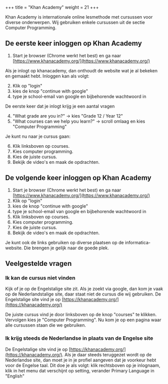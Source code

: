 +++
title = "Khan Academy"
weight = 21
+++

Khan Academy is internationale online lesmethode met cursussen voor diverse onderwerpen. Wij gebruiken enkele cursussen uit de sectie Computer Programming.
<!--more-->

## De eerste keer inloggen op Khan Academy

1. Start je browser (Chrome werkt het best) en ga naar [https://www.khanacademy.org/](https://www.khanacademy.org/)

Als je inlogt op khanacademy, dan onthoudt de website wat je al bekeken en gemaakt hebt.
Inloggen kan als volgt:

2. Klik op "login"
3. kies de knop "continue with google"
4. type je school-email van google en bijbehorende wachtwoord in

De eerste keer dat je inlogt krijg je een aantal vragen

4. "What grade are you in?" -> kies "Grade 12 / Year 12"
5. "What courses can we help you learn?" -> scroll omlaag en kies "Computer Programming"

Je kunt nu naar je cursus gaan:

6. Klik linksboven op courses.
7. Kies computer programming.
8. Kies de juiste cursus.
9. Bekijk de video's en maak de opdrachten.

## De volgende keer inloggen op Khan Academy
1. Start je browser (Chrome werkt het best) en ga naar [https://www.khanacademy.org/](https://www.khanacademy.org/)
2. Klik op "login"
3. kies de knop "continue with google"
4. type je school-email van google en bijbehorende wachtwoord in
6. Klik linksboven op courses.
7. Kies computer programming.
8. Kies de juiste cursus.
9. Bekijk de video's en maak de opdrachten.

Je kunt ook de links gebruiken op diverse plaatsen op de informatica-website. Die brengen je gelijk naar de goede plek.

## Veelgestelde vragen

### Ik kan de cursus niet vinden
Kijk of je op de Engelstalige site zit. Als je zoekt via google, dan kom je vaak op de Nederlandstalige site, daar staat niet de cursus die wij gebruiken. De Engelstalige site vind je op [https://khanacademy.org/](https://khanacademy.org/)

De juiste cursus vind je door linksboven op de knop "courses" te klikken. Vervolgen kies je "Computer Programming". Nu kom je op een pagina waar alle cursussen staan die we gebruiken.

### Ik krijg steeds de Nederlandse in plaats van de Engelse site
De Engelstalige site vind je op [https://khanacademy.org/](https://khanacademy.org/). Als je daar steeds teruggezet wordt op de Nederlandse site, dan moet je in je profiel aangeven dat je voorkeur hebt voor de Engelse taal. Dit doe je als volgt: klik rechtsboven op je inlognaam, klik in het menu dat verschijnt op setting, verander Primary Language in "English"
